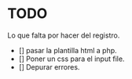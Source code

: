 # TODO

Lo que falta por hacer del registro.

- [] pasar la plantilla html a php.
- [] Poner un css para el input file.
- [] Depurar errores.
